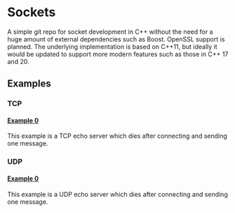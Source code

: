 # Sockets

A simple git repo for socket development in C++ without the need for a huge amount of external dependencies such as Boost. OpenSSL support is planned. The underlying implementation is based on C++11, but ideally it would be updated to support more modern features such as those in C++ 17 and 20.

## Examples

### TCP

#### [Example 0](https://github.com/ohunter/Sockets/tree/master/examples/tcp/0)

This example is a TCP echo server which dies after connecting and sending one message.

### UDP

#### [Example 0](https://github.com/ohunter/Sockets/tree/master/examples/udp/0)

This example is a UDP echo server which dies after connecting and sending one message.
